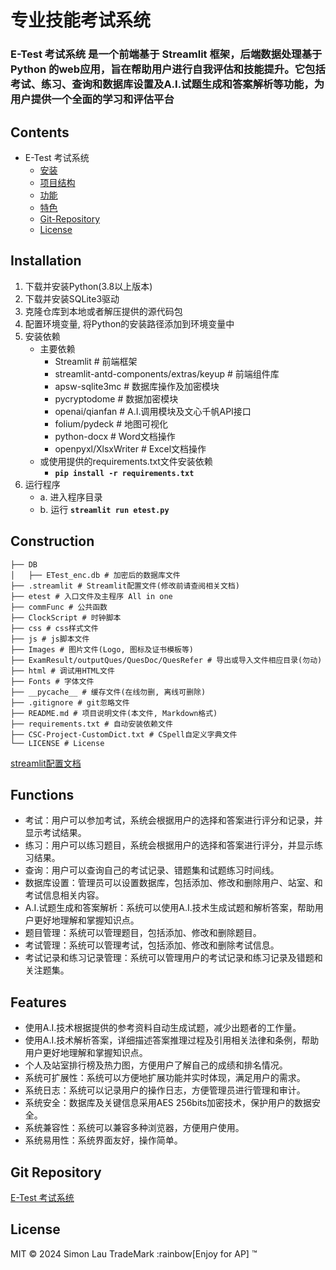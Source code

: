 # 专业技能考试系统

### E-Test 考试系统 是一个前端基于 Streamlit 框架，后端数据处理基于 Python 的web应用，旨在帮助用户进行自我评估和技能提升。它包括考试、练习、查询和数据库设置及A.I.试题生成和答案解析等功能，为用户提供一个全面的学习和评估平台

## Contents

- E-Test 考试系统
  - [安装](#installation)
  - [项目结构](#construction)
  - [功能](#functions)
  - [特色](#features)
  - [Git-Repository](#git-repository)
  - [License](#license)

## Installation

1. 下载并安装Python(3.8以上版本)
2. 下载并安装SQLite3驱动
3. 克隆仓库到本地或者解压提供的源代码包
4. 配置环境变量, 将Python的安装路径添加到环境变量中
5. 安装依赖
    - 主要依赖
      - Streamlit # 前端框架
      - streamlit-antd-components/extras/keyup # 前端组件库
      - apsw-sqlite3mc # 数据库操作及加密模块
      - pycryptodome # 数据加密模块
      - openai/qianfan # A.I.调用模块及文心千帆API接口
      - folium/pydeck # 地图可视化
      - python-docx # Word文档操作
      - openpyxl/XlsxWriter # Excel文档操作
    - 或使用提供的requirements.txt文件安装依赖
      - **`pip install -r requirements.txt`**
6. 运行程序
    - a. 进入程序目录
    - b. 运行 **`streamlit run etest.py`**

## Construction

```
├── DB
│   ├── ETest_enc.db # 加密后的数据库文件
├── .streamlit # Streamlit配置文件(修改前请查阅相关文档)
├── etest # 入口文件及主程序 All in one
├── commFunc # 公共函数
├── ClockScript # 时钟脚本
├── css # css样式文件
├── js # js脚本文件
├── Images # 图片文件(Logo, 图标及证书模板等)
├── ExamResult/outputQues/QuesDoc/QuesRefer # 导出或导入文件相应目录(勿动)
├── html # 调试用HTML文件
├── Fonts # 字体文件
├── __pycache__ # 缓存文件(在线勿删, 离线可删除)
├── .gitignore # git忽略文件
├── README.md # 项目说明文件(本文件, Markdown格式)
├── requirements.txt # 自动安装依赖文件
├── CSC-Project-CustomDict.txt # CSpell自定义字典文件
└── LICENSE # License
```

[streamlit配置文档](https://docs.streamlit.io/develop/api-reference/configuration/config.toml)

## Functions

- 考试：用户可以参加考试，系统会根据用户的选择和答案进行评分和记录，并显示考试结果。
- 练习：用户可以练习题目，系统会根据用户的选择和答案进行评分，并显示练习结果。
- 查询：用户可以查询自己的考试记录、错题集和试题练习时间线。
- 数据库设置：管理员可以设置数据库，包括添加、修改和删除用户、站室、和考试信息相关内容。
- A.I.试题生成和答案解析：系统可以使用A.I.技术生成试题和解析答案，帮助用户更好地理解和掌握知识点。
- 题目管理：系统可以管理题目，包括添加、修改和删除题目。
- 考试管理：系统可以管理考试，包括添加、修改和删除考试信息。
- 考试记录和练习记录管理：系统可以管理用户的考试记录和练习记录及错题和关注题集。

## Features

- 使用A.I.技术根据提供的参考资料自动生成试题，减少出题者的工作量。
- 使用A.I.技术解析答案，详细描述答案推理过程及引用相关法律和条例，帮助用户更好地理解和掌握知识点。
- 个人及站室排行榜及热力图，方便用户了解自己的成绩和排名情况。
- 系统可扩展性：系统可以方便地扩展功能并实时体现，满足用户的需求。
- 系统日志：系统可以记录用户的操作日志，方便管理员进行管理和审计。
- 系统安全：数据库及关键信息采用AES 256bits加密技术，保护用户的数据安全。
- 系统兼容性：系统可以兼容多种浏览器，方便用户使用。
- 系统易用性：系统界面友好，操作简单。

## Git Repository

[E-Test 考试系统](https://github.com/simonpek88/ETest-SQLite.git)

## License

MIT © 2024 Simon Lau TradeMark :rainbow[Enjoy for AP] ™
